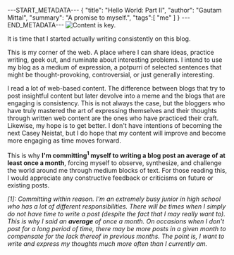 ---START_METADATA---
{
  "title": "Hello World: Part II",
  "author": "Gautam Mittal",
  "summary": "A promise to myself.",
  "tags":[
    "me"
  ]
}
---END_METADATA---
![Content is key.](http://imgs.xkcd.com/comics/blogging.png)

It is time that I started actually writing consistently on this blog.

This is my corner of the web. A place where I can share ideas, practice writing, geek out, and ruminate about interesting problems. I intend to use my blog as a medium of expression, a potpurri of selected sentences that might be thought-provoking, controversial, or just generally interesting.

I read a lot of web-based content. The difference between blogs that try to post insightful content but later devolve into a meme and the blogs that are engaging is consistency. This is not always the case, but the bloggers who have truly mastered the art of expressing themselves and their thoughts through written web content are the ones who have practiced their craft. Likewise, my hope is to get better. I don't have intentions of becoming the next Casey Neistat, but I do hope that my content will improve and become more engaging as time moves forward. 

This is why __I'm committing<sup>1</sup> myself to writing a blog post an average of at least once a month__, forcing myself to observe, synthesize, and challenge the world around me through medium blocks of text. For those reading this, I would appreciate any constructive feedback or criticisms on future or existing posts.

*[1]: Committing within reason. I'm an extremely busy junior in high school who has a lot of different responsibilities. There will be times when I simply do not have time to write a post (despite the fact that I may really want to). This is why I said an **average** of once a month. On occasions when I don't post for a long period of time, there may be more posts in a given month to compensate for the lack thereof in previous months. The point is, I want to write and express my thoughts much more often than I currently am.*